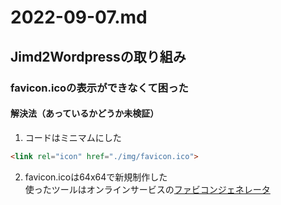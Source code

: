 # 2022-09-07.md
## Jimd2Wordpressの取り組み
### favicon.icoの表示ができなくて困った
#### 解決法（あっているかどうか未検証）
1. コードはミニマムにした
```html
<link rel="icon" href="./img/favicon.ico">
```
2. favicon.icoは64x64で新規制作した  
使ったツールはオンラインサービスの[ファビコンジェネレータ](https://favicon-generator.mintsu-dev.com/)




